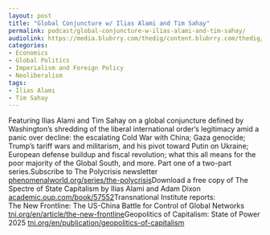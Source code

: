 ```yaml
---
layout: post
title: "Global Conjuncture w/ Ilias Alami and Tim Sahay"
permalink: podcast/global-conjuncture-w-ilias-alami-and-tim-sahay/
audiolink: https://media.blubrry.com/thedig/content.blubrry.com/thedig/The_Dig-EP_480-AlamiSahay.mp3
categories:
- Economics
- Global Politics
- Imperialism and Foreign Policy
- Neoliberalism
tags:
- Ilias Alami
- Tim Sahay
---
```


Featuring Ilias Alami and Tim Sahay on a global conjuncture defined by Washington’s shredding of the liberal international order’s legitimacy amid a panic over decline: the escalating Cold War with China; Gaza genocide; Trump’s tariff wars and militarism, and his pivot toward Putin on Ukraine; European defense buildup and fiscal revolution; what this all means for the poor majority of the Global South, and more. Part one of a two-part series.Subscribe to The Polycrisis newsletter [phenomenalworld.org/series/the-polycrisis](http://phenomenalworld.org/series/the-polycrisis)Download a free copy of The Spectre of State Capitalism by Ilias Alami and Adam Dixon [academic.oup.com/book/57552](http://academic.oup.com/book/57552)Transnational Institute reports:  
The New Frontline: The US-China Battle for Control of Global Networks [tni.org/en/article/the-new-frontline](http://tni.org/en/article/the-new-frontline)Geopolitics of Capitalism: State of Power 2025 [tni.org/en/publication/geopolitics-of-capitalism](http://tni.org/en/publication/geopolitics-of-capitalism)